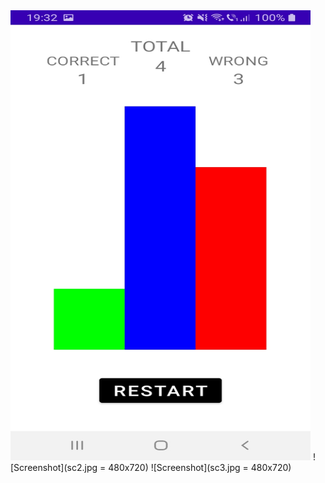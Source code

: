 <img src="https://github.com/RockieHUN/QuizApplication/blob/master/sc3.jpg" width="480" height="720"/>
![Screenshot](sc2.jpg = 480x720)
![Screenshot](sc3.jpg = 480x720)
